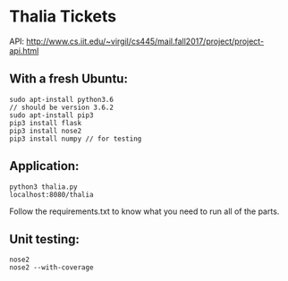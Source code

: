 # Thalia Tickets 

API: http://www.cs.iit.edu/~virgil/cs445/mail.fall2017/project/project-api.html

## With a fresh Ubuntu: 
    sudo apt-install python3.6
    // should be version 3.6.2 
    sudo apt-install pip3 
    pip3 install flask 
    pip3 install nose2 
    pip3 install numpy // for testing

## Application:
    python3 thalia.py 
    localhost:8080/thalia
Follow the requirements.txt to know what you need to run all of the parts. 

## Unit testing:
    nose2 
    nose2 --with-coverage 
    
